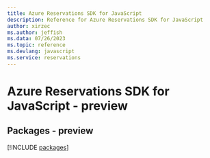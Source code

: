 ```yaml
---
title: Azure Reservations SDK for JavaScript
description: Reference for Azure Reservations SDK for JavaScript
author: xirzec
ms.author: jeffish
ms.data: 07/26/2023
ms.topic: reference
ms.devlang: javascript
ms.service: reservations
---
```

# Azure Reservations SDK for JavaScript - preview
## Packages - preview
[!INCLUDE [packages](reservations-index.md)]